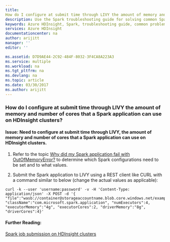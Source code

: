 ```yaml
---
title: 
How do I configure at submit time through LIVY the amount of memory and number of cores that a Spark application can use on HDInsight clusters? | Microsoft Docs
description: Use the Spark troubleshooting guide for solving common Spark problems on Azure HDInsight platform.
keywords: Azure HDInsight, Spark, troubleshooting guide, common problems, application configuration, livy submission, remote submission
services: Azure HDInsight
documentationcenter: na
author: arijitt
manager: ''
editor: ''

ms.assetid: D7D9AE44-2C92-484F-8032-3F4CA8A223A3
ms.service: multiple
ms.workload: na
ms.tgt_pltfrm: na
ms.devlang: na
ms.topic: article
ms.date: 03/30/2017
ms.author: arijitt
---
```


### How do I configure at submit time through LIVY the amount of memory and number of cores that a Spark application can use on HDInsight clusters?

#### Issue: Need to configure at submit time through LIVY, the amount of memory and number of cores that a Spark application can use on HDInsight clusters. 

1. Refer to the topic [Why did my Spark application fail with OutOfMemoryError?](spark-application-failure-with-outofmemoryerror.md) to determine which Spark configurations need to be set and to what values.

2. Submit the Spark application to LIVY using a REST client like CURL with a command similar to below (change the actual values as applicable):

~~~~
curl -k --user 'username:password' -v -H 'Content-Type: application/json' -X POST -d '{ "file":"wasb://container@storageaccountname.blob.core.windows.net/example/jars/sparkapplication.jar", "className":"com.microsoft.spark.application", "numExecutors":4, "executorMemory":"4g", "executorCores":2, "driverMemory":"8g", "driverCores":4}'  
~~~~

#### Further Reading:

[Spark job submission on HDInsight clusters](https://blogs.msdn.microsoft.com/azuredatalake/2017/01/06/spark-job-submission-on-hdinsight-101/)
